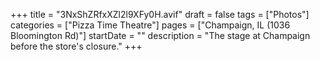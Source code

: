 +++
title = "3NxShZRfxXZl2l9XFy0H.avif"
draft = false
tags = ["Photos"]
categories = ["Pizza Time Theatre"]
pages = ["Champaign, IL (1036 Bloomington Rd)"]
startDate = ""
description = "The stage at Champaign before the store's closure."
+++
